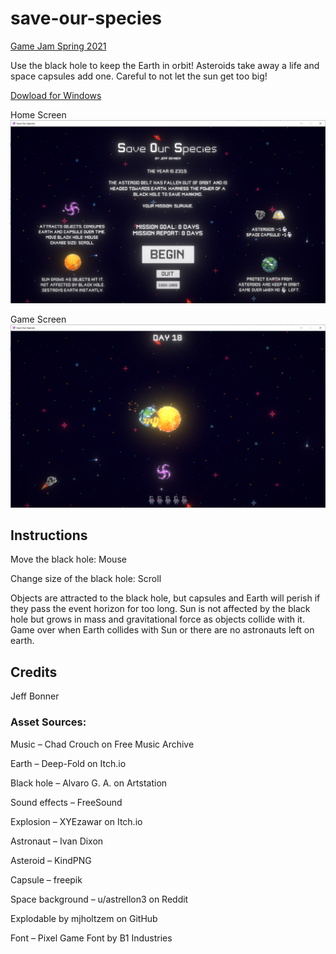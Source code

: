 # save-our-species
[Game Jam Spring 2021](https://org.osu.edu/gamedev/games/save-our-species/)

Use the black hole to keep the Earth in orbit! Asteroids take away a life and space capsules add one. Careful to not let the sun get too big!

[Dowload for Windows](https://github.com/jbonner50/save-our-species/blob/main/SaveOurSpecies.zip)

Home Screen
![Home Screen](https://github.com/jbonner50/save-our-species/blob/main/home.png?raw=true)

Game Screen
![Game Screen](https://github.com/jbonner50/save-our-species/blob/main/game.png?raw=true)

## Instructions
Move the black hole: Mouse

Change size of the black hole: Scroll

Objects are attracted to the black hole, but capsules and Earth will perish if they pass the event horizon for too long. Sun is not affected by the black hole but grows in mass and gravitational force as objects collide with it. Game over when Earth collides with Sun or there are no astronauts left on earth.

## Credits
Jeff Bonner

### Asset Sources:

Music – Chad Crouch on Free Music Archive

Earth – Deep-Fold on Itch.io

Black hole – Alvaro G. A. on Artstation

Sound effects – FreeSound

Explosion – XYEzawar on Itch.io

Astronaut – Ivan Dixon

Asteroid – KindPNG

Capsule – freepik

Space background – u/astrellon3 on Reddit

Explodable by mjholtzem on GitHub

Font – Pixel Game Font by B1 Industries
